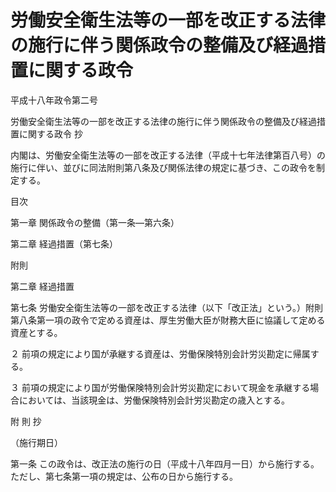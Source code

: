 # 労働安全衛生法等の一部を改正する法律の施行に伴う関係政令の整備及び経過措置に関する政令

平成十八年政令第二号

労働安全衛生法等の一部を改正する法律の施行に伴う関係政令の整備及び経過措置に関する政令 抄

内閣は、労働安全衛生法等の一部を改正する法律（平成十七年法律第百八号）の施行に伴い、並びに同法附則第八条及び関係法律の規定に基づき、この政令を制定する。

目次

第一章 関係政令の整備（第一条―第六条）

第二章 経過措置（第七条）

附則

第二章 経過措置

第七条 労働安全衛生法等の一部を改正する法律（以下「改正法」という。）附則第八条第一項の政令で定める資産は、厚生労働大臣が財務大臣に協議して定める資産とする。

２ 前項の規定により国が承継する資産は、労働保険特別会計労災勘定に帰属する。

３ 前項の規定により国が労働保険特別会計労災勘定において現金を承継する場合においては、当該現金は、労働保険特別会計労災勘定の歳入とする。

附 則 抄

（施行期日）

第一条 この政令は、改正法の施行の日（平成十八年四月一日）から施行する。ただし、第七条第一項の規定は、公布の日から施行する。
